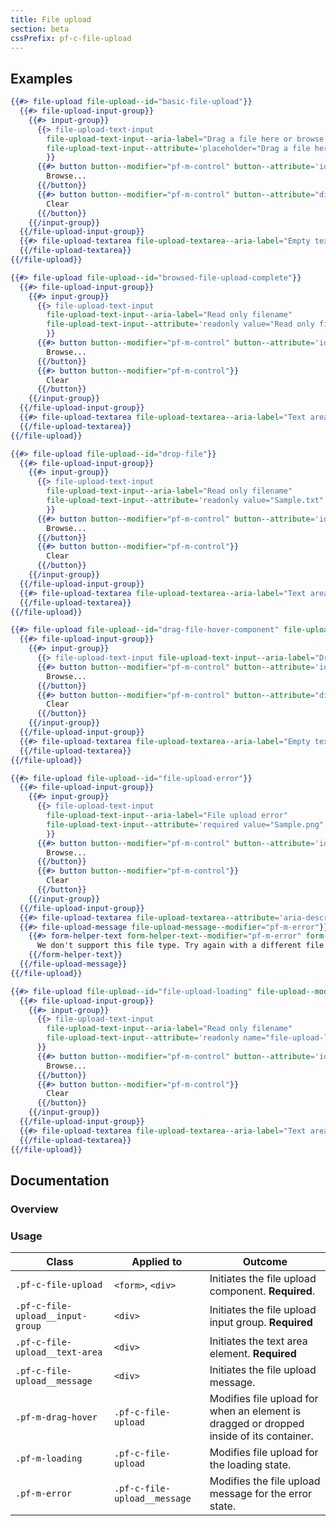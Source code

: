 ```yaml
---
title: File upload
section: beta
cssPrefix: pf-c-file-upload
---
```


## Examples

```hbs title=Basic-file-upload
{{#> file-upload file-upload--id="basic-file-upload"}}
  {{#> file-upload-input-group}}
    {{#> input-group}}
      {{> file-upload-text-input
        file-upload-text-input--aria-label="Drag a file here or browse to upload"
        file-upload-text-input--attribute='placeholder="Drag a file here or browse to upload" aria-describedby="inputButton1"'
        }}
      {{#> button button--modifier="pf-m-control" button--attribute='id="inputButton1"'}}
        Browse...
      {{/button}}
      {{#> button button--modifier="pf-m-control" button--attribute="disabled"}}
        Clear
      {{/button}}
    {{/input-group}}
  {{/file-upload-input-group}}
  {{#> file-upload-textarea file-upload-textarea--aria-label="Empty text area"}}
  {{/file-upload-textarea}}
{{/file-upload}}
```

```hbs title=Upload-complete-non-editable
{{#> file-upload file-upload--id="browsed-file-upload-complete"}}
  {{#> file-upload-input-group}}
    {{#> input-group}}
      {{> file-upload-text-input
        file-upload-text-input--aria-label="Read only filename"
        file-upload-text-input--attribute='readonly value="Read only filename" aria-describedby="inputButton2"'
        }}
      {{#> button button--modifier="pf-m-control" button--attribute='id="inputButton2"'}}
        Browse...
      {{/button}}
      {{#> button button--modifier="pf-m-control"}}
        Clear
      {{/button}}
    {{/input-group}}
  {{/file-upload-input-group}}
  {{#> file-upload-textarea file-upload-textarea--aria-label="Text area" file-upload-textarea--attribute='readonly'}}Ssh-Rsa AAh3zJFkzjjakCJialksjfB3zJFkzzAAhhMskjjakCJialksjfB3z89z3zJFkz3 +kzMAjsauoox88aaZXphBx4fczJFkzMAjsauoox88aaZXphBx4fczJFkzMAjsauoox88aaZXphBx4fc
  {{/file-upload-textarea}}
{{/file-upload}}
```

```hbs title=Upload-complete-editable
{{#> file-upload file-upload--id="drop-file"}}
  {{#> file-upload-input-group}}
    {{#> input-group}}
      {{> file-upload-text-input
        file-upload-text-input--aria-label="Read only filename"
        file-upload-text-input--attribute='readonly value="Sample.txt" aria-describedby="inputButton3"'
        }}
      {{#> button button--modifier="pf-m-control" button--attribute='id="inputButton3"'}}
        Browse...
      {{/button}}
      {{#> button button--modifier="pf-m-control"}}
        Clear
      {{/button}}
    {{/input-group}}
  {{/file-upload-input-group}}
  {{#> file-upload-textarea file-upload-textarea--aria-label="Text area"}}Ssh-Rsa AAh3zJFkzjjakCJialksjfB3zJFkzzAAhhMskjjakCJialksjfB3z89z3zJFkz3 +kzMAjsauoox88aaZXphBx4fczJFkzMAjsauoox88aaZXphBx4fczJFkzMAjsauoox88aaZXphBx4fc
  {{/file-upload-textarea}}
{{/file-upload}}
```

```hbs title=Drag-file-hover-component
{{#> file-upload file-upload--id="drag-file-hover-component" file-upload--modifier="pf-m-drag-hover"}}
  {{#> file-upload-input-group}}
    {{#> input-group}}
      {{> file-upload-text-input file-upload-text-input--aria-label="Drag a file here or browse to upload" file-upload-text-input--attribute='placeholder="Drag a file here or browse to upload" aria-describedby="inputButton4"'}}
      {{#> button button--modifier="pf-m-control" button--attribute='id="inputButton4"'}}
        Browse...
      {{/button}}
      {{#> button button--modifier="pf-m-control" button--attribute="disabled"}}
        Clear
      {{/button}}
    {{/input-group}}
  {{/file-upload-input-group}}
  {{#> file-upload-textarea file-upload-textarea--aria-label="Empty text area"}}
  {{/file-upload-textarea}}
{{/file-upload}}
```

```hbs title=File-upload-error
{{#> file-upload file-upload--id="file-upload-error"}}
  {{#> file-upload-input-group}}
    {{#> input-group}}
      {{> file-upload-text-input
        file-upload-text-input--aria-label="File upload error"
        file-upload-text-input--attribute='required value="Sample.png" aria-invalid="true" aria-describedby="inputButton5"'
        }}
      {{#> button button--modifier="pf-m-control" button--attribute='id="inputButton5"'}}
        Browse...
      {{/button}}
      {{#> button button--modifier="pf-m-control"}}
        Clear
      {{/button}}
    {{/input-group}}
  {{/file-upload-input-group}}
  {{#> file-upload-textarea file-upload-textarea--attribute='aria-describedby="textAreaHelperText1"' file-upload-textarea--aria-label="Empty text area"}}{{/file-upload-textarea}}
  {{#> file-upload-message file-upload-message--modifier="pf-m-error"}}
    {{#> form-helper-text form-helper-text--modifier="pf-m-error" form-helper-text--attribute='id="textAreaHelperText1" aria-live="polite"'}}
      We don't support this file type. Try again with a different file type.
    {{/form-helper-text}}
  {{/file-upload-message}}
{{/file-upload}}
```

```hbs title=File-upload-loading
{{#> file-upload file-upload--id="file-upload-loading" file-upload--modifier="pf-m-loading"}}
  {{#> file-upload-input-group}}
    {{#> input-group}}
      {{> file-upload-text-input
        file-upload-text-input--aria-label="Read only filename"
        file-upload-text-input--attribute='readonly name="file-upload-loading" value="Sample.png" aria-describedby="inputButton6"'
      }}
      {{#> button button--modifier="pf-m-control" button--attribute='id="inputButton6"'}}
        Browse...
      {{/button}}
      {{#> button button--modifier="pf-m-control"}}
        Clear
      {{/button}}
    {{/input-group}}
  {{/file-upload-input-group}}
  {{#> file-upload-textarea file-upload-textarea--aria-label="Text area" file-upload-textarea--HasSpinner="true"}}Ssh-Rsa AAh3zJFkzjjakCJialksjfB3zJFkzzAAhhMskjjakCJialksjfB3z89z3zJFkz3 +kzMAjsauoox88aaZXphBx4fczJFkzMAjsauoox88aaZXphBx4fczJFkzMAjsauoox88aaZXphBx4fc
  {{/file-upload-textarea}}
{{/file-upload}}
```

## Documentation

### Overview

### Usage

| Class | Applied to | Outcome |
| -- | -- | -- |
| `.pf-c-file-upload` | `<form>`, `<div>` | Initiates the file upload component. **Required**. |
| `.pf-c-file-upload__input-group` | `<div>` | Initiates the file upload input group. **Required** |
| `.pf-c-file-upload__text-area` | `<div>` | Initiates the text area element. **Required** |
| `.pf-c-file-upload__message` | `<div>` | Initiates the file upload message. |
| `.pf-m-drag-hover` | `.pf-c-file-upload` | Modifies file upload for when an element is dragged or dropped inside of its container. |
| `.pf-m-loading` | `.pf-c-file-upload` | Modifies file upload for the loading state. |
| `.pf-m-error` | `.pf-c-file-upload__message`| Modifies the file upload message for the error state. |
